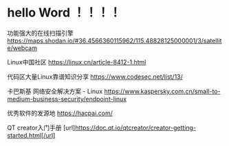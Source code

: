 # hello Word ！！！！
功能强大的在线扫描引擎
https://maps.shodan.io/#36.4566360115962/115.48828125000001/3/satellite/webcam

Linux中国社区
https://linux.cn/article-8412-1.html

代码区大量Linux靠谱知识分享
https://www.codesec.net/list/13/

卡巴斯基
网络安全解决方案 - Linux
https://www.kaspersky.com.cn/small-to-medium-business-security/endpoint-linux

优秀软件的发源地
https://hacpai.com/

QT creator入门手册
[url]https://doc.qt.io/qtcreator/creator-getting-started.html[/url]  
 


